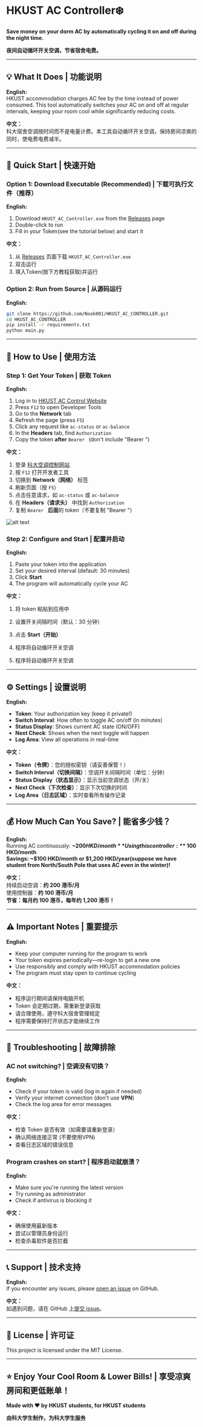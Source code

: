 # HKUST AC Controller❄️

**Save money on your dorm AC by automatically cycling it on and off during the night time.**

**夜间自动循环开关空调，节省宿舍电费。**

---

## 💡 What It Does | 功能说明

**English:**  
HKUST accommodation charges AC fee by the time instead of power consumed.
This tool automatically switches your AC on and off at regular intervals, keeping your room cool while significantly reducing costs.

**中文：**  
科大宿舍空调按时间而不是电量计费。本工具自动循环开关空调，保持房间凉爽的同时，使电费电费减半。

---

## 🚀 Quick Start | 快速开始

### Option 1: Download Executable (Recommended) | 下载可执行文件（推荐）

**English:**
1. Download `HKUST_AC_Controller.exe` from the [Releases](https://github.com/Nook001/HKUST_AC_CONTROLLER/releases/tag/1.1.1) page
2. Double-click to run
3. Fill in your Token(see the tutorial below) and start it

**中文：**
1. 从 [Releases](https://github.com/Nook001/HKUST_AC_CONTROLLER/releases/tag/1.1.1) 页面下载 `HKUST_AC_Controller.exe`
2. 双击运行
3. 填入Token(按下方教程获取)并运行

### Option 2: Run from Source | 从源码运行

**English:**
```bash
git clone https://github.com/Nook001/HKUST_AC_CONTROLLER.git
cd HKUST_AC_CONTROLLER
pip install -r requirements.txt
python main.py
```

---

## 📖 How to Use | 使用方法

### Step 1: Get Your Token | 获取 Token

**English:**
1. Log in to [HKUST AC Control Website](https://w5.ab.ust.hk/njggt/app/home)
2. Press `F12` to open Developer Tools
3. Go to the **Network** tab
4. Refresh the page (press `F5`)
5. Click any request like `ac-status` or `ac-balance`
6. In the **Headers** tab, find `Authorization`
7. Copy the token **after** `Bearer ` (don't include "Bearer ")

**中文：**
1. 登录 [科大空调控制网站](https://w5.ab.ust.hk/njggt/app/home)
2. 按 `F12` 打开开发者工具
3. 切换到 **Network（网络）** 标签
4. 刷新页面（按 `F5`）
5. 点击任意请求，如 `ac-status` 或 `ac-balance`
6. 在 **Headers（请求头）** 中找到 `Authorization`
7. 复制 `Bearer ` **后面**的 token（不要复制 "Bearer "）


![alt text](token_tutorial.png)

### Step 2: Configure and Start | 配置并启动

**English:**
1. Paste your token into the application
2. Set your desired interval (default: 30 minutes)
3. Click **Start**
4. The program will automatically cycle your AC

**中文：**
1. 将 token 粘贴到应用中
2. 设置开关间隔时间（默认：30 分钟）
3. 点击 **Start（开始）**
4. 程序将自动循环开关空调

4. 程序将自动循环开关空调

---

## ⚙️ Settings | 设置说明

**English:**
- **Token**: Your authorization key (keep it private!)
- **Switch Interval**: How often to toggle AC on/off (in minutes)
- **Status Display**: Shows current AC state (ON/OFF)
- **Next Check**: Shows when the next toggle will happen
- **Log Area**: View all operations in real-time

**中文：**
- **Token（令牌）**：您的授权密钥（请妥善保管！）
- **Switch Interval（切换间隔）**：空调开关间隔时间（单位：分钟）
- **Status Display（状态显示）**：显示当前空调状态（开/关）
- **Next Check（下次检查）**：显示下次切换的时间
- **Log Area（日志区域）**：实时查看所有操作记录

---

## 💰 How Much Can You Save? | 能省多少钱？

**English:**  
Running AC continuously: **~$200 HKD/month**  
Using this controller: **~$100 HKD/month**  
**Savings: ~$100 HKD/month or $1,200 HKD/year(suppose we have student from North/South Pole that uses AC even in the winter)!**

**中文：**  
持续启动空调：**约 200 港币/月**  
使用控制器：**约 100 港币/月**  
**节省：每月约 100 港币，每年约 1,200 港币！**

---

## ⚠️ Important Notes | 重要提示

**English:**
- Keep your computer running for the program to work
- Your token expires periodically—re-login to get a new one
- Use responsibly and comply with HKUST accommodation policies
- The program must stay open to continue cycling

**中文：**
- 程序运行期间请保持电脑开机
- Token 会定期过期，需重新登录获取
- 请合理使用，遵守科大宿舍管理规定
- 程序需要保持打开状态才能继续工作

---

## 🐛 Troubleshooting | 故障排除

### AC not switching? | 空调没有切换？

**English:**
- Check if your token is valid (log in again if needed)
- Verify your internet connection (don't use **VPN**)
- Check the log area for error messages

**中文：**
- 检查 Token 是否有效（如需要请重新登录）
- 确认网络连接正常 (不要使用VPN)
- 查看日志区域的错误信息

### Program crashes on start? | 程序启动就崩溃？

**English:**
- Make sure you're running the latest version
- Try running as administrator
- Check if antivirus is blocking it

**中文：**
- 确保使用最新版本
- 尝试以管理员身份运行
- 检查杀毒软件是否拦截

---

## 📞 Support | 技术支持

**English:**  
If you encounter any issues, please [open an issue](https://github.com/Nook001/HKUST_AC_CONTROLLER/issues) on GitHub. 

**中文：**  
如遇到问题，请在 GitHub 上[提交 issue](https://github.com/Nook001/HKUST_AC_CONTROLLER/issues)。

---

## 📄 License | 许可证

This project is licensed under the MIT License.

---

## ⭐ Enjoy Your Cool Room & Lower Bills! | 享受凉爽房间和更低账单！

**Made with ❤️ by HKUST students, for HKUST students**

**由科大学生制作，为科大学生服务**